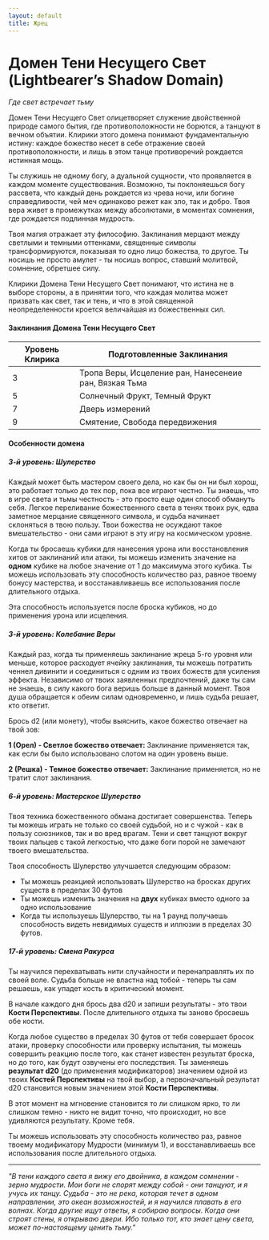 ```yaml
---
layout: default
title: Жрец
---
```


# Домен Тени Несущего Свет (Lightbearer’s Shadow Domain)
*Где свет встречает тьму*

Домен Тени Несущего Свет олицетворяет служение двойственной природе самого бытия, где противоположности не борются, а танцуют в вечном объятии. Клирики этого домена понимают фундаментальную истину: каждое божество несет в себе отражение своей противоположности, и лишь в этом танце противоречий рождается истинная мощь.

Ты служишь не одному богу, а дуальной сущности, что проявляется в каждом моменте существования. Возможно, ты поклоняешься богу рассвета, что каждый день рождается из чрева ночи, или богине справедливости, чей меч одинаково режет как зло, так и добро. Твоя вера живет в промежутках между абсолютами, в моментах сомнения, где рождается подлинная мудрость.

Твоя магия отражает эту философию. Заклинания мерцают между светлыми и темными оттенками, священные символы трансформируются, показывая то одно лицо божества, то другое. Ты носишь не просто амулет - ты носишь вопрос, ставший молитвой, сомнение, обретшее силу.

Клирики Домена Тени Несущего Свет понимают, что истина не в выборе стороны, а в принятии того, что каждая молитва может призвать как свет, так и тень, и что в этой священной неопределенности кроется величайшая из божественных сил.

#### Заклинания Домена Тени Несущего Свет

| Уровень Клирика | Подготовленные Заклинания                              |
|----------------|--------------------------------------------------------|
| 3 | Тропа Веры, Исцеление ран, Нанесенеие ран, Вязкая Тьма |
| 5 | Солнечный Фрукт, Темный Фрукт                          |
| 7 | Дверь измерений                                        |
| 9 | Смятение, Свобода передвижения                         |

#### Особенности домена

##### 3-й уровень: Шулерство
Каждый может быть мастером своего дела, но как бы он ни был хорош, это работает только до тех пор, пока все играют честно. Ты знаешь, что в игре света и тьмы честность - это просто еще один способ обмануть себя. Легкое переливание божественного света в тенях твоих рук, едва заметное мерцание священного символа, и судьба начинает склоняться в твою пользу. Твои божества не осуждают такое вмешательство - они сами играют в эту игру на космическом уровне.

Когда ты бросаешь кубики для нанесения урона или восстановления хитов от заклинаний или атаки, ты можешь изменить значение на **одном** кубике на любое значение от 1 до максимума этого кубика. Ты можешь использовать эту способность количество раз, равное твоему бонусу мастерства, и восстанавливаешь все использования после длительного отдыха.

Эта способность используется после броска кубиков, но до применения урона или исцеления.

##### 3-й уровень: Колебание Веры
Каждый раз, когда ты применяешь заклинание жреца 5-го уровня или меньше, которое расходует ячейку заклинания, ты можешь потратить ченнел дивинити и соединиться с одним из твоих божеств для усиления эффекта. Независимо от твоих заявленных предпочтений, даже ты сам не знаешь, в силу какого бога веришь больше в данный момент. Твоя душа обращается к обеим силам одновременно, и лишь судьба решает, кто ответит.

Брось d2 (или монету), чтобы выяснить, какое божество отвечает на твой зов:

**1 (Орел) - Светлое божество отвечает:** Заклинание применяется так, как если бы было использовано слотом на один уровень выше.

**2 (Решка) - Темное божество отвечает:** Заклинание применяется, но не тратит слот заклинания.

##### 6-й уровень: Мастерское Шулерство
Твоя техника божественного обмана достигает совершенства. Теперь ты можешь играть не только со своей судьбой, но и с чужой - как в пользу союзников, так и во вред врагам. Тени и свет танцуют вокруг твоих пальцев с такой легкостью, что даже боги порой не замечают твоего вмешательства.

Твоя способность Шулерство улучшается следующим образом:

- Ты можешь реакцией использовать Шулерство на бросках других существ в пределах 30 футов
- Ты можешь изменить значения на **двух** кубиках вместо одного за одно использование
- Когда ты используешь Шулерство, ты на 1 раунд получаешь способность видеть невидимых существ и иллюзии в пределах 30 футов.

##### 17-й уровень: Смена Ракурса
Ты научился перехватывать нити случайности и перенаправлять их по своей воле. Судьба больше не властна над тобой - теперь ты сам решаешь, как упадет кость в критический момент.

В начале каждого дня брось два d20 и запиши результаты - это твои **Кости Перспективы**. После длительного отдыха ты заново бросаешь обе кости.

Когда любое существо в пределах 30 футов от тебя совершает бросок атаки, проверку способности или проверку испытания, ты можешь совершить реакцию после того, как станет известен результат броска, но до того, как будут озвучены его последствия. Ты заменяешь **результат d20** (до применения модификаторов) значением одной из твоих **Костей Перспективы** на твой выбор, а первоначальный результат d20 становится новым значением этой **Кости Перспективы**.

В этот момент на мгновение становится то ли слишком ярко, то ли слишком темно - никто не видит точно, что происходит, но все удивляются результату. Кроме тебя.

Ты можешь использовать эту способность количество раз, равное твоему модификатору Мудрости (минимум 1), и восстанавливаешь все использования после длительного отдыха.

---

*"В тени каждого света я вижу его двойника, в каждом сомнении - зерно мудрости. Мои боги не спорят между собой - они танцуют, и я учусь их танцу. Судьба - это не река, которая течет в одном направлении, это океан возможностей, и я научился плавать в его волнах. Когда другие ищут ответы, я собираю вопросы. Когда они строят стены, я открываю двери. Ибо только тот, кто знает цену света, может по-настоящему ценить тьму."*